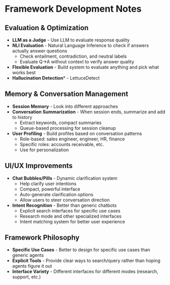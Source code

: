 # Framework Development Notes

## Evaluation & Optimization
- **LLM as a Judge** - Use LLM to evaluate response quality
- **NLI Evaluation** - Natural Language Inference to check if answers actually answer questions
  - Check entailment, contradiction, and neutral labels
  - Evaluate Q->A without context to verify answer quality
- **Flexible Evaluation** - Build system to evaluate anything and pick what works best
- **Hallucination Detection*** - LettuceDetect

## Memory & Conversation Management
- **Session Memory** - Look into different approaches
- **Conversation Summarization** - When session ends, summarize and add to history
  - Extract keywords, compact summaries
  - Queue-based processing for session cleanup
- **User Profiling** - Build profiles based on conversation patterns
  - Role-based: sales engineer, engineer, HR, finance
  - Specific roles: accounts receivable, etc.
  - Use for personalization

## UI/UX Improvements
- **Chat Bubbles/Pills** - Dynamic clarification system
  - Help clarify user intentions
  - Compact, powerful interface
  - Auto-generate clarification options
  - Allow users to steer conversation direction
- **Intent Recognition** - Better than generic chatbots
  - Explicit search interfaces for specific use cases
  - Research mode and other specialized interfaces
  - Intent matching system for better user experience

## Framework Philosophy
- **Specific Use Cases** - Better to design for specific use cases than generic agents
- **Explicit Tools** - Provide clear ways to search/query rather than hoping agents figure it out
- **Interface Variety** - Different interfaces for different modes (research, support, etc.)
